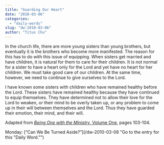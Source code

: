 ```yaml
---
title: "Guarding Our Heart"
date: "2010-03-06"
categories: 
  - "daily-words"
slug: "dw-2010-03-06"
author: "Titus Chu"
---
```


In the church life, there are more young sisters than young brothers, but eventually it is the brothers who become more manifested. The reason for this has to do with this issue of equipping. When sisters get married and have children, it is natural for them to care for their children. It is not normal for a sister to have a heart only for the Lord and yet have no heart for her children. We must take good care of our children. At the same time, however, we need to continue to give ourselves to the Lord.

I have known some sisters with children who have remained healthy before the Lord. These sisters have remained healthy because they have continued to equip themselves. They have determined not to allow their love for the Lord to weaken, or their mind to be overly taken up, or any problem to come up in their will between themselves and the Lord. Thus they have guarded their emotion, their mind, and their will.

Adapted from [_Being One with the Ministry_, Volume One](/book-one-with-the-ministry-vol-1/ "Go to the listing for this book."), pages 103-104.

Monday: [“Can We Be Turned Aside?”](/dw-2010-03-08 "Go to the entry for this "Daily Word."")
